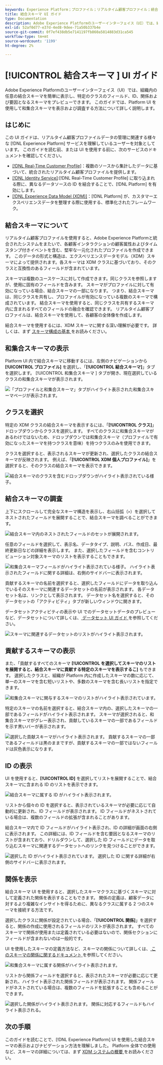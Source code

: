 ```yaml
---
keywords: Experience Platform；プロファイル；リアルタイム顧客プロファイル；統合プロファイル；統合プロファイル；統合；プロファイル；rtcp；プロファイルの有効化；プロファイルの有効化；結合スキーマ；結合プロファイル；結合プロファイル
title: 結合スキーマ UI ガイド
type: Documentation
description: Adobe Experience Platformのユーザーインターフェイス（UI）では、組織内の任意の結合スキーマを簡単に表示し、特定のクラスのフィールド、ID、関係および要因となるスキーマをプレビューできます。 このガイドでは、Platform UI を使用して和集合スキーマを表示および調査する方法について詳しく説明します。
exl-id: 52af0d77-e37d-4ed8-9dee-71a50b337b4e
source-git-commit: 0f7ef438db5e7141197fb860a5814883d31ca545
workflow-type: tm+mt
source-wordcount: '1199'
ht-degree: 2%

---
```


# [!UICONTROL  結合スキーマ ] UI ガイド

Adobe Experience Platformのユーザーインターフェイス（UI）では、組織内の任意の結合スキーマを簡単に表示し、特定のクラスのフィールド、ID、関係および要因となるスキーマをプレビューできます。 このガイドでは、Platform UI を使用して和集合スキーマを表示および調査する方法について詳しく説明します。

## はじめに

この UI ガイドは、リアルタイム顧客プロファイルデータの管理に関連する様々な [!DNL Experience Platform] サービスを理解しているユーザーを対象としています。 このガイドを読む前、または UI を使用する前に、次のサービスのドキュメントを確認してください。

* [[!DNL Real-Time Customer Profile]](../home.md)：複数のソースから集計したデータに基づいて、統合されたリアルタイム顧客プロファイルを提供します。
* [[!DNL Identity Service]](../../identity-service/home.md):[!DNL Real-Time Customer Profile] に取り込まれる際に、異なるデータソースの ID を結合することで、[!DNL Platform] を有効にします。
* [[!DNL Experience Data Model (XDM)]](../../xdm/home.md)：[!DNL Platform] が、カスタマーエクスペリエンスデータを整理する際に使用する、標準化されたフレームワーク。

## 結合スキーマについて

リアルタイム顧客プロファイルを使用すると、Adobe Experience Platformと統合されたシステムをまたいで、各顧客インタラクションの顧客属性およびタイムスタンプ付きイベントを含む、堅牢な一元化されたプロファイルを作成できます。 このデータの形式と構造は、エクスペリエンスデータモデル（XDM）スキーマによって提供されます。各スキーマは XDM クラスに基づいており、そのクラスと互換性のあるフィールドが含まれています。

スキーマは複数のユースケースに対して作成できます。同じクラスを参照しますが、使用に固有のフィールドを含みます。 スキーマがプロファイルに対して有効になっている場合、結合スキーマの一部になります。 つまり、結合スキーマは、同じクラスを共有し、プロファイルが有効になっている複数のスキーマで構成されています。 結合スキーマを使用すると、同じクラスを共有するスキーマ内に含まれるすべてのフィールドの融合を確認できます。 リアルタイム顧客プロファイルは、結合スキーマを使用して、各顧客の全体像を作成します。

結合スキーマを使用するには、XDM スキーマに関する深い理解が必要です。 詳しくは、まず [ スキーマ構成の基本 ](../../xdm/schema/composition.md) をお読みください。

## 和集合スキーマの表示

Platform UI 内で結合スキーマに移動するには、左側のナビゲーションから **[!UICONTROL プロファイル]** を選択し、「**[!UICONTROL 結合スキーマ]**」タブを選択します。 [!UICONTROL  和集合スキーマ ] タブが開き、現在選択しているクラスの和集合スキーマが表示されます。

![ 「プロファイルと和集合スキーマ」タブがハイライト表示された和集合スキーマページが表示されます。](../images/union-schema/landing.png)

## クラスを選択

特定の XDM クラスの結合スキーマを表示するには、「**[!UICONTROL クラス]**」ドロップダウンからクラスを選択します。 すべてのクラスに和集合スキーマがあるわけではないため、ドロップダウンでは和集合スキーマ（プロファイルで有効になったスキーマを持つクラスを意味）を持つクラスのみを使用できます。

クラスを選択すると、表示されるスキーマが更新され、選択したクラスの結合スキーマが反映されます。 例えば、「**[!UICONTROL XDM 個人プロファイル]**」を選択すると、そのクラスの結合スキーマを表示できます。

![ 結合スキーマのクラスを含むドロップダウンがハイライト表示されている様子。](../images/union-schema/class.png)

## 結合スキーマの調査

上下にスクロールして完全なスキーマ構造を表示し、右山括弧（`>`）を選択してネストされたフィールドを展開することで、結合スキーマを調べることができます。

![ 結合スキーマ内のネストされたフィールドのセットが展開されます。](../images/union-schema/explore.png)

任意のフィールドを選択して、表示名、データタイプ、説明、パス、作成日、最終更新日などの詳細を表示します。 また、選択したフィールドを含むコントリビューション対象スキーマのリストを表示することもできます。

![ 和集合スキーマフィールドがハイライト表示されている様子。 ハイライト表示されたフィールドに関する詳細は、右側のサイドバーに表示されます。](../images/union-schema/explore-field.png)

貢献するスキーマの名前を選択すると、選択したフィールドにデータを取り込んでいるそのスキーマに関連するデータセットの名前が表示されます。 各データセット名は、リンクとして表示されます。 データセット名を選択すると、そのデータセットの「アクティビティ」タブが新しいウィンドウに開きます。

データセットアクティビティの表示や UI でのデータセットデータのプレビューなど、データセットについて詳しくは、[ データセット UI ガイド ](../../catalog/datasets/user-guide.md) を参照してください。

![ スキーマに関連するデータセットのリストがハイライト表示されます。](../images/union-schema/datasets.png)

## 貢献するスキーマの表示

また、「貢献するすべてのスキーマ **[!UICONTROL を選択してスキーマのリストを展開すると、結合スキーマに貢献する特定のスキーマを表示するこ]** もできます。 選択したクラスと、組織が Platform 内に作成したスキーマの数に応じて、単一のスキーマを含む短いリストや、多数のスキーマを含む長いリストを指定できます。

![ 和集合スキーマに関与するスキーマのリストがハイライト表示されています。](../images/union-schema/contributing-schemas.png)

特定のスキーマの名前を選択すると、結合スキーマ内の、選択したスキーマの一部であるフィールドがハイライト表示されます。 スキーマが選択されると、和集合スキーマがグレー表示され、貢献しているスキーマの一部であるフィールドを示す黒いバーが表示されます。

![ 選択した貢献スキーマがハイライト表示されます。 貢献するスキーマの一部であるフィールドは黒のままですが、貢献するスキーマの一部ではないフィールドは灰色表示になります。](../images/union-schema/select-schema.png)

## ID の表示

UI を使用すると、**[!UICONTROL ID]** を選択してリストを展開することで、結合スキーマに含まれる ID のリストを表示できます。

![ 結合スキーマに属する ID がハイライト表示されます。](../images/union-schema/identities.png)

リストから個々の ID を選択すると、表示されているスキーマが必要に応じて自動的に更新され、ID フィールドが表示されます。 ID フィールドがネストされている場合は、複数のフィールドの拡張が含まれることがあります。

結合スキーマ内で ID フィールドがハイライト表示され、ID の詳細が画面の右側に表示されます。 この詳細には、ID フィールドを含む要因となるスキーマのリストが含まれており、ドリルダウンして、選択した ID フィールドにデータを取り込むスキーマに関連するデータセットへのリンクを見つけることができます。

![ 選択した ID がハイライト表示されています。 選択した ID に関する詳細が右側のサイドバーに表示されます。](../images/union-schema/select-identity.png)

## 関係を表示

結合スキーマ UI を使用すると、選択したスキーマクラスに基づくスキーマに対して定義された関係を表示することもできます。 関係の定義は、顧客データに対するより複雑なインサイトを得るために、異なるクラスに属する 2 つのスキーマを接続する方法です。

選択したクラスに関係が設定されている場合、「**[!UICONTROL 関係]**」を選択すると、関係の作成に使用されるフィールドのリストが表示されます。 すべてのスキーマで関係が使用または定義されている必要はないので、関係セクションにフィールドが含まれないのは一般的です。

UI を使用したスキーマの定義方法など、スキーマの関係について詳しくは、[ このスキーマの関係に関するドキュメント ](../../xdm/tutorials/relationship-ui.md) を参照してください。

![ 和集合スキーマに属する関係がハイライト表示されます。](../images/union-schema/relationships.png)

リストから関係フィールドを選択すると、表示されたスキーマが必要に応じて更新され、ハイライト表示された関係フィールドが表示されます。 関係フィールドがネストされている場合は、複数のフィールドを拡張することも含めることができます。

![ 選択した関係がハイライト表示されます。 関係に対応するフィールドもハイライト表示される。](../images/union-schema/select-relationship.png)

## 次の手順

このガイドを読むことで、[!DNL Experience Platform] UI を使用した結合スキーマの表示およびナビゲーション方法を理解しました。 Platform 全体での使用など、スキーマの詳細については、まず [XDM システムの概要 ](../../xdm/home.md) をお読みください。
